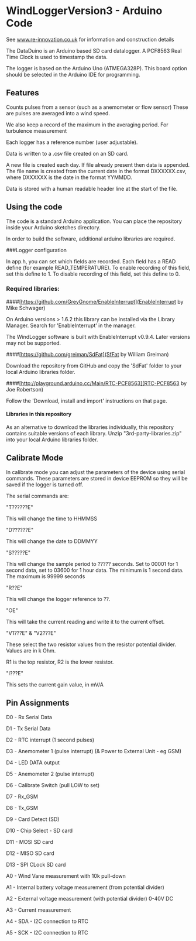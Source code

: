 # WindLoggerVersion3 - Arduino Code

  See www.re-innovation.co.uk for information and construction details

  The DataDuino is an Arduino based SD card datalogger.
  A PCF8563 Real Time Clock is used to timestamp the data.

  The logger is based on the Arduino Uno (ATMEGA328P).
  This board option should be selected in the Arduino IDE for programming.

## Features
  Counts pulses from a sensor (such as a anemometer or flow sensor)
  These are pulses are averaged into a wind speed.
  
  We also keep a record of the maximum in the averaging period.
  For turbulence measurement 
  
  Each logger has a reference number (user adjustable).
  
  Data is written to a .csv file created on an SD card.
  
  A new file is created each day. If file already present then data is appended.
  The file name is created from the current date in the format DXXXXXX.csv, where DXXXXXX is the date in the format YYMMDD. 
  
  Data is stored with a human readable header line at the start of the file.

## Using the code

  The code is a standard Arduino application. You can place the repository inside your Arduino sketches directory. 

  In order to build the software, additional arduino libraries are required.
  
  ###Logger configuration

  In app.h, you can set which fields are recorded.
  Each field has a READ define (for example READ_TEMPERATURE).
  To enable recording of this field, set this define to 1.
  To disable recording of this field, set this define to 0.
  
### Required libraries:
  ####[https://github.com/GreyGnome/EnableInterrupt](EnableInterrupt by Mike Schwager)

  On Arduino versions > 1.6.2 this library can be installed via the Library Manager. Search for 'EnableInterrupt' in the manager.

  The WindLogger software is built with EnableInterrupt v0.9.4. Later versions may not be supported.

  ####[https://github.com/greiman/SdFat](SfFat by William Greiman)

  Download the repository from GitHub and copy the 'SdFat' folder to your local Arduino libraries folder.

  ####[http://playground.arduino.cc/Main/RTC-PCF8563](RTC-PCF8563 by Joe Robertson)

  Follow the 'Download, install and import' instructions on that page.

  #### Libraries in this repository

  As an alternative to download the libraries individually, this repository contains suitable versions of each library. Unzip "3rd-party-libraries.zip" into your local Arduino libraries folder.

## Calibrate Mode

  In calibrate mode you can adjust the parameters of the device using serial commands.
  These parameters are stored in device EEPROM so they will be saved if the logger is turned off.
  
  The serial commands are:

  "T??????E"
  
  This will change the time to HHMMSS
  
  "D??????E"
  
  This will change the date to DDMMYY
  
  "S?????E"
  
  This will change the sample period to ????? seconds. Set to 00001 for 1 second data, set to 03600 for 1 hour data.
  The minimum is 1 second data. The maximum is 99999 seconds
  
  "R??E"
  
  This will change the logger reference to ??. 
  
  "OE"
  
  This will take the current reading and write it to the current offset.
  
  "V1???E" &  "V2???E"
  
  These select the two resistor values from the resistor potential divider.
  Values are in k Ohm.
  
  R1 is the top resistor, R2 is the lower resistor.
  
  "I???E"
  
  This sets the current gain value, in mV/A

## Pin Assignments
  
  D0 - Rx Serial Data
  
  D1 - Tx Serial Data
  
  D2 - RTC interrupt (1 second pulses)
  
  D3 - Anemometer 1 (pulse interrupt) (& Power to External Unit - eg GSM)
  
  D4 - LED DATA output
  
  D5 - Anemometer 2 (pulse interrupt)
  
  D6 - Calibrate Switch (pull LOW to set)
  
  D7 - Rx_GSM
  
  D8 - Tx_GSM
  
  D9 - Card Detect (SD)
  
  D10 - Chip Select - SD card
  
  D11 - MOSI SD card
  
  D12 - MISO SD card
  
  D13 - SPI CLock SD card
  
  A0 - Wind Vane measurement with 10k pull-down
  
  A1 - Internal battery voltage measurement (from potential divider)
  
  A2 - External voltage measurement (with potential divider) 0-40V DC
  
  A3 - Current measurement
  
  A4 - SDA - I2C connection to RTC
  
  A5 - SCK - I2C connection to RTC
  
